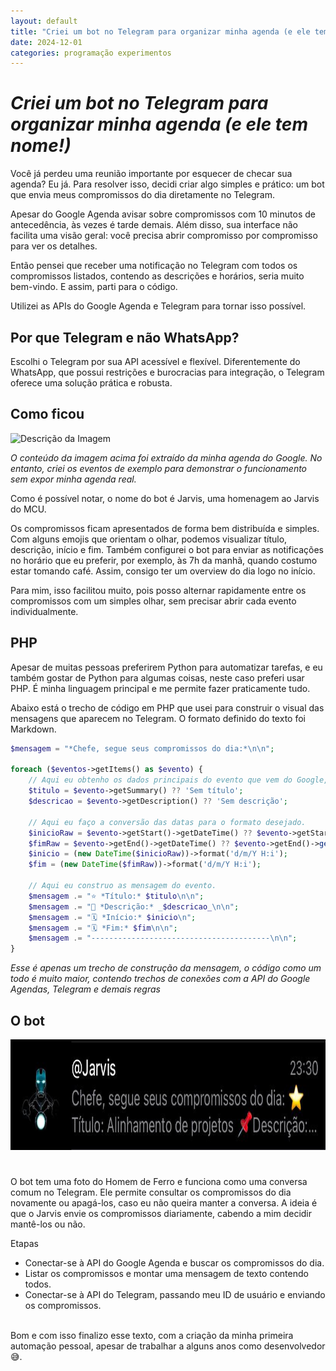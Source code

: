 ```yaml
---
layout: default
title: "Criei um bot no Telegram para organizar minha agenda (e ele tem nome!)"
date: 2024-12-01
categories: programação experimentos
---
```

# _Criei um bot no Telegram para organizar minha agenda (e ele tem nome!)_

Você já perdeu uma reunião importante por esquecer de checar sua agenda? Eu já. Para resolver isso, decidi criar algo simples e prático: um bot que envia meus compromissos do dia diretamente no Telegram.

Apesar do Google Agenda avisar sobre compromissos com 10 minutos de antecedência, às vezes é tarde demais. Além disso, sua interface não facilita uma visão geral: você precisa abrir compromisso por compromisso para ver os detalhes.

Então pensei que receber uma notificação no Telegram com todos os compromissos listados, contendo as descrições e horários, seria muito bem-vindo. E assim, parti para o código.

Utilizei as APIs do Google Agenda e Telegram para tornar isso possível.

## Por que Telegram e não WhatsApp?

Escolhi o Telegram por sua API acessível e flexível. Diferentemente do WhatsApp, que possui restrições e burocracias para integração, o Telegram oferece uma solução prática e robusta.

## Como ficou

<img src="../programação/experimentos/assets/img/telegram.jpeg" alt="Descrição da Imagem" width="280" height="560">

_*O conteúdo da imagem acima foi extraído da minha agenda do Google. No entanto, criei os eventos de exemplo para demonstrar o funcionamento sem expor minha agenda real.*_

Como é possível notar, o nome do bot é Jarvis, uma homenagem ao Jarvis do MCU.

Os compromissos ficam apresentados de forma bem distribuída e simples. Com alguns emojis que orientam o olhar, podemos visualizar título, descrição, início e fim. Também configurei o bot para enviar as notificações no horário que eu preferir, por exemplo, às 7h da manhã, quando costumo estar tomando café. Assim, consigo ter um overview do dia logo no início.

Para mim, isso facilitou muito, pois posso alternar rapidamente entre os compromissos com um simples olhar, sem precisar abrir cada evento individualmente.

## PHP

Apesar de muitas pessoas preferirem Python para automatizar tarefas, e eu também gostar de Python para algumas coisas, neste caso preferi usar PHP. É minha linguagem principal e me permite fazer praticamente tudo.

Abaixo está o trecho de código em PHP que usei para construir o visual das mensagens que aparecem no Telegram. O formato definido do texto foi Markdown.

```php
$mensagem = "*Chefe, segue seus compromissos do dia:*\n\n"; 

foreach ($eventos->getItems() as $evento) {
    // Aqui eu obtenho os dados principais do evento que vem do Google, ou defino valores padrão.
    $titulo = $evento->getSummary() ?? 'Sem título';
    $descricao = $evento->getDescription() ?? 'Sem descrição';

    // Aqui eu faço a conversão das datas para o formato desejado.
    $inicioRaw = $evento->getStart()->getDateTime() ?? $evento->getStart()->getDate();
    $fimRaw = $evento->getEnd()->getDateTime() ?? $evento->getEnd()->getDate();
    $inicio = (new DateTime($inicioRaw))->format('d/m/Y H:i'); 
    $fim = (new DateTime($fimRaw))->format('d/m/Y H:i'); 

    // Aqui eu construo as mensagem do evento.
    $mensagem .= "⭐ *Título:* $titulo\n\n";
    $mensagem .= "📌 *Descrição:* _$descricao_\n\n";
    $mensagem .= "🗓️ *Início:* $inicio\n";
    $mensagem .= "🗓️ *Fim:* $fim\n\n";
    $mensagem .= "----------------------------------------\n\n";
}

```
_*Esse é apenas um trecho de construção da mensagem, o código como um todo é muito maior, contendo trechos de conexões com a API do Google Agendas, Telegram e demais regras*_

## O bot

<img src="../assets/img/tlg.jpeg" alt="Descrição da Imagem" width="900" height="177">

# 

O bot tem uma foto do Homem de Ferro e funciona como uma conversa comum no Telegram. Ele permite consultar os compromissos do dia novamente ou apagá-los, caso eu não queira manter a conversa. A ideia é que o Jarvis envie os compromissos diariamente, cabendo a mim decidir mantê-los ou não.

Etapas
- Conectar-se à API do Google Agenda e buscar os compromissos do dia.
- Listar os compromissos e montar uma mensagem de texto contendo todos.
- Conectar-se à API do Telegram, passando meu ID de usuário e enviando os compromissos.

<br>
Bom e com isso finalizo esse texto, com a criação da minha primeira automação pessoal, apesar de trabalhar a alguns anos como desenvolvedor 😅. 